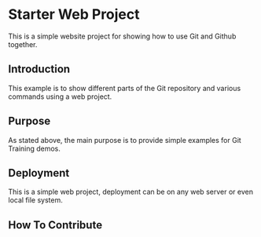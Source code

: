 # Starter Web Project

This is a simple website project for 
showing how to use Git and Github together.

## Introduction

This example is to show different parts
of the Git repository and various commands
using a web project.

## Purpose

As stated above, the main purpose is to
provide simple examples for Git Training
demos.

## Deployment

This is a simple web project, deployment
can be on any web server or even local
file system.

## How To Contribute

